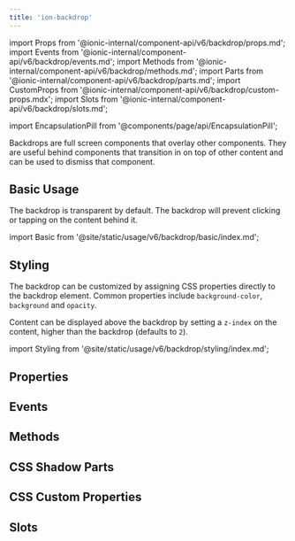 ```yaml
---
title: 'ion-backdrop'
---
```


import Props from '@ionic-internal/component-api/v6/backdrop/props.md';
import Events from '@ionic-internal/component-api/v6/backdrop/events.md';
import Methods from '@ionic-internal/component-api/v6/backdrop/methods.md';
import Parts from '@ionic-internal/component-api/v6/backdrop/parts.md';
import CustomProps from '@ionic-internal/component-api/v6/backdrop/custom-props.mdx';
import Slots from '@ionic-internal/component-api/v6/backdrop/slots.md';

import EncapsulationPill from '@components/page/api/EncapsulationPill';

<EncapsulationPill type="shadow" />

Backdrops are full screen components that overlay other components. They are useful behind components that transition in on top of other content and can be used to dismiss that component.

## Basic Usage

The backdrop is transparent by default. The backdrop will prevent clicking or tapping on the content behind it.

import Basic from '@site/static/usage/v6/backdrop/basic/index.md';

<Basic />

## Styling

The backdrop can be customized by assigning CSS properties directly to the backdrop element. Common properties include `background-color`, `background` and `opacity`.

Content can be displayed above the backdrop by setting a `z-index` on the content, higher than the backdrop (defaults to `2`).

import Styling from '@site/static/usage/v6/backdrop/styling/index.md';

<Styling />

## Properties

<Props />

## Events

<Events />

## Methods

<Methods />

## CSS Shadow Parts

<Parts />

## CSS Custom Properties

<CustomProps />

## Slots

<Slots />
